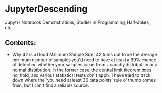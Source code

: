 # JupyterDescending
Jupyter Notebook Demonstrations, Studies in Programming, Half-Jokes, etc.

## Contents:
 - Why 42 is a Good Minimum Sample Size. 42 turns out to be the average minimum number of samples you'd need to have at least a 99% chance of detecting whether your samples came from a cauchy distribution or a normal distribution. In the former case, the central limit theorem does not hold, and various statistical tests don't apply. I have tried to track down where the 'you need at least 30 data points' rule of thumb comes from, but I can't find a reliable source.

